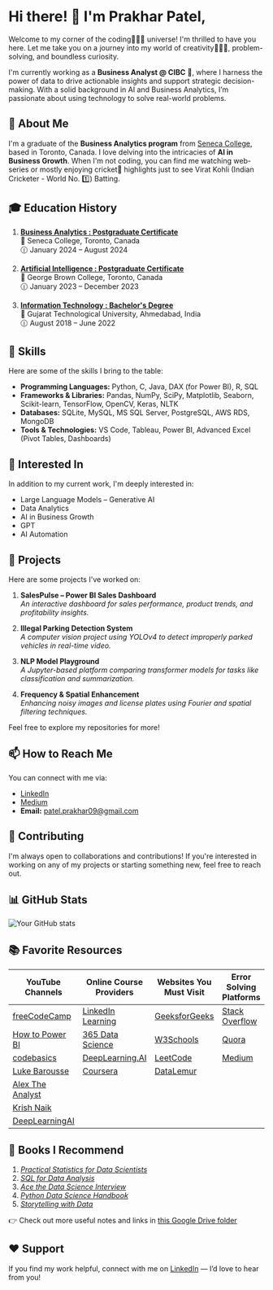 # Hi there! 👋 I'm Prakhar Patel,

Welcome to my corner of the coding👨🏻‍💻 universe! I'm thrilled to have you here. Let me take you on a journey into my world of creativity🧑🏻‍🎨, problem-solving, and boundless curiosity.

I'm currently working as a **Business Analyst @ CIBC** 🏦, where I harness the power of data to drive actionable insights and support strategic decision-making. With a solid background in AI and Business Analytics, I’m passionate about using technology to solve real-world problems.

## 📝 About Me

I'm a graduate of the **Business Analytics program** from [Seneca College](https://www.senecapolytechnic.ca/home.html), based in Toronto, Canada. I love delving into the intricacies of <b>AI in Business Growth</b>. When I'm not coding, you can find me watching web-series or mostly enjoying cricket🏏 highlights just to see Virat Kohli (Indian Cricketer - World No. 1️⃣) Batting.

## 🎓 Education History

1. <b>[Business Analytics : Postgraduate Certificate](https://www.senecapolytechnic.ca/programs/fulltime/BAN.html)</b>  
   🏫 Seneca College, Toronto, Canada  
   🕧 January 2024 – August 2024

2. <b>[Artificial Intelligence : Postgraduate Certificate](https://www.georgebrown.ca/programs/applied-ai-solutions-development-program-postgraduate-t431)</b>  
   🏫 George Brown College, Toronto, Canada  
   🕧 January 2023 – December 2023  

3. <b>[Information Technology : Bachelor's Degree](https://www.gtu.ac.in/)</b>  
   🏫 Gujarat Technological University, Ahmedabad, India  
   🕧 August 2018 – June 2022  

## 🚀 Skills

Here are some of the skills I bring to the table:

- **Programming Languages:** Python, C, Java, DAX (for Power BI), R, SQL  
- **Frameworks & Libraries:** Pandas, NumPy, SciPy, Matplotlib, Seaborn, Scikit-learn, TensorFlow, OpenCV, Keras, NLTK  
- **Databases:** SQLite, MySQL, MS SQL Server, PostgreSQL, AWS RDS, MongoDB  
- **Tools & Technologies:** VS Code, Tableau, Power BI, Advanced Excel (Pivot Tables, Dashboards)  

## 🎯 Interested In

In addition to my current work, I'm deeply interested in:

- Large Language Models – Generative AI  
- Data Analytics  
- AI in Business Growth  
- GPT  
- AI Automation  

## 🔭 Projects

Here are some projects I've worked on:

1. **SalesPulse – Power BI Sales Dashboard**  
   *An interactive dashboard for sales performance, product trends, and profitability insights.*

2. **Illegal Parking Detection System**  
   *A computer vision project using YOLOv4 to detect improperly parked vehicles in real-time video.*

3. **NLP Model Playground**  
   *A Jupyter-based platform comparing transformer models for tasks like classification and summarization.*

4. **Frequency & Spatial Enhancement**  
   *Enhancing noisy images and license plates using Fourier and spatial filtering techniques.*

Feel free to explore my repositories for more!

## 📫 How to Reach Me

You can connect with me via:

- [LinkedIn](https://www.linkedin.com/in/prakhar0927/)
- [Medium](https://medium.com/@patel-prakhar09)
- **Email:** [patel.prakhar09@gmail.com](mailto:patel.prakhar09@gmail.com)

## 🤝 Contributing

I'm always open to collaborations and contributions! If you're interested in working on any of my projects or starting something new, feel free to reach out.

## 📊 GitHub Stats

![Your GitHub stats](https://github-readme-stats.vercel.app/api?username=prakharninja0927&show_icons=true&theme=dark)

## 📚 Favorite Resources

| **YouTube Channels**                        | **Online Course Providers**                | **Websites You Must Visit**             | **Error Solving Platforms** |
|--------------------------------------------|--------------------------------------------|-----------------------------------------|------------------------------|
| [freeCodeCamp](https://www.youtube.com/@freecodecamp) | [LinkedIn Learning](https://learning.linkedin.com/) | [GeeksforGeeks](https://www.geeksforgeeks.org/) | [Stack Overflow](https://stackoverflow.com/) |
| [How to Power BI](https://www.youtube.com/@HowtoPowerBI) | [365 Data Science](https://365datascience.com/) | [W3Schools](https://www.w3schools.com/) | [Quora](https://www.quora.com/) |
| [codebasics](https://www.youtube.com/@codebasics) | [DeepLearning.AI](https://www.deeplearning.ai/) | [LeetCode](https://leetcode.com/) | [Medium](https://medium.com/) |
| [Luke Barousse](https://www.youtube.com/@LukeBarousse) | [Coursera](https://www.coursera.org/) | [DataLemur](https://datalemur.com/) |                              |
| [Alex The Analyst](https://www.youtube.com/@AlexTheAnalyst) |                                            |                                         |                              |
| [Krish Naik](https://www.youtube.com/@krishnaik06) |                                            |                                         |                              |
| [DeepLearningAI](https://www.youtube.com/@Deeplearningai) |                                            |                                         |                              |

## 📘 Books I Recommend

1. *[Practical Statistics for Data Scientists](https://www.amazon.ca/Practical-Statistics-Data-Scientists-Essential/dp/149207294X)*  
2. *[SQL for Data Analysis](https://www.amazon.ca/SQL-Data-Analysis-Techniques-Transforming/dp/1492088781)*  
3. *[Ace the Data Science Interview](https://www.amazon.ca/Ace-Data-Science-Interview-Questions/dp/0578973839)*  
4. *[Python Data Science Handbook](https://www.amazon.ca/Python-Data-Science-Handbook-Essential/dp/1098121228)*  
5. *[Storytelling with Data](https://www.amazon.ca/Storytelling-Data-Visualization-Business-Professionals/dp/1119002257)*  

👉 Check out more useful notes and links in [this Google Drive folder](https://drive.google.com/drive/folders/1a4AGGMntLbhAiTiRup9q71DCChr9Skfi?usp=sharing)

## ❤️ Support

If you find my work helpful, connect with me on [LinkedIn](https://www.linkedin.com/in/prakhar0927/) — I’d love to hear from you!
